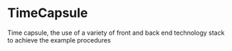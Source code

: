 # TimeCapsule
Time capsule, the use of a variety of front and back end technology stack to achieve the example procedures

